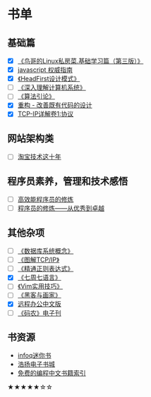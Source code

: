 书单
====
基础篇
------
- [x] [《鸟哥的Linux私房菜.基础学习篇（第三版）》](http://book.douban.com/subject/4889838/)
- [x] [javascript 权威指南]()
- [x] [《HeadFirst设计模式》](http://book.douban.com/subject/2243615/)
- [ ] [《深入理解计算机系统》](http://book.douban.com/subject/5333562/)
- [ ] [《算法引论》](http://book.douban.com/subject/4178907/)
- [x] [重构 - 改善既有代码的设计](http://book.douban.com/subject/1229923/)
- [x] [TCP-IP详解卷1:协议](http://book.douban.com/subject/1088054/)

网站架构类
----------
- [ ] [淘宝技术这十年](http://read.douban.com/ebook/1281060/?dcs=subject-rec&dcm=douban&dct=4889838)

程序员素养，管理和技术感悟
--------------------------
- [ ] [高效能程序员的修炼](http://book.douban.com/subject/24868904/ "Jeff Atwood")
- [ ] [程序员的修炼——从优秀到卓越](http://book.douban.com/subject/25880845/ "Jeff Atwood")

其他杂项
--------
- [ ] [《数据库系统概念》](http://book.douban.com/subject/1929984/)
- [ ] [《图解TCP/IP》](http://book.douban.com/subject/24737674/)
- [ ] [《精通正则表达式》](http://book.douban.com/subject/2154713/)
- [x] [《七周七语言》](http://book.douban.com/subject/10555435/)
- [ ] [《Vim实用技巧》](http://book.douban.com/subject/25869486/)
- [ ] [《黑客与画家》](https://read.douban.com/ebook/387525/)
- [x] [远程办公中文版](http://jianshu.io/notebooks/41672/latest)
- [ ] [《码农》电子刊](http://www.ituring.com.cn/article/34008)

书资源
------
- [infoq迷你书](http://www.infoq.com/cn/minibooks?utm_source=infoq&utm_medium=breadcrumbs_feature&utm_campaign=breadcrumbs)
- [浩扬电子书城](/booklist.md 'chnxp.com.cn')
- [免费的编程中文书籍索引](https://github.com/justjavac/free-programming-books-zh_CN)

★★★★★☆☆

